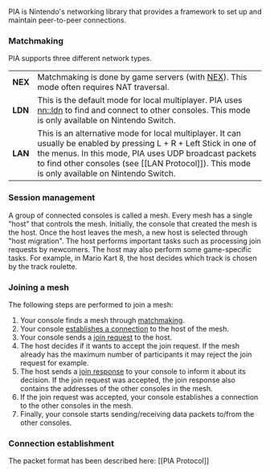 PIA is Nintendo's networking library that provides a framework to set up and maintain peer-to-peer connections.

### Matchmaking
PIA supports three different network types.

<table>
  <tr>
    <td><b>NEX</b></td><td>Matchmaking is done by game servers (with <a href="NEX-Overview-(Game-Servers)">NEX</a>). This mode often requires NAT traversal.</td>
  </tr>
  <tr>
    <td><b>LDN</b></td><td>This is the default mode for local multiplayer. PIA uses <a href="https://switchbrew.org/wiki/LDN_services">nn::ldn</a> to find and connect to other consoles. This mode is only available on Nintendo Switch.</td>
  </tr>
  <tr>
    <td><b>LAN</b></td><td>This is an alternative mode for local multiplayer. It can usually be enabled by pressing L + R + Left Stick in one of the menus. In this mode, PIA uses UDP broadcast packets to find other consoles (see [[LAN Protocol]]). This mode is only available on Nintendo Switch.
  </tr>
</table>

### Session management
A group of connected consoles is called a mesh. Every mesh has a single "host" that controls the mesh. Initially, the console that created the mesh is the host. Once the host leaves the mesh, a new host is selected through "host migration". The host performs important tasks such as processing join requests by newcomers. The host may also perform some game-specific tasks. For example, in Mario Kart 8, the host decides which track is chosen by the track roulette.

### Joining a mesh
The following steps are performed to join a mesh:

1. Your console finds a mesh through [matchmaking](#matchmaking).
2. Your console [establishes a connection](#connection-establishment) to the host of the mesh.
3. Your console sends a [join request](Mesh-Protocol#join-request) to the host.
4. The host decides if it wants to accept the join request. If the mesh already has the maximum number of participants it may reject the join request for example.
5. The host sends a [join response](Mesh-Protocol#join-response) to your console to inform it about its decision. If the join request was accepted, the join response also contains the addresses of the other consoles in the mesh.
6. If the join request was accepted, your console establishes a connection to the other consoles in the mesh.
7. Finally, your console starts sending/receiving data packets to/from the other consoles.

### Connection establishment
The packet format has been described here: [[PIA Protocol]]